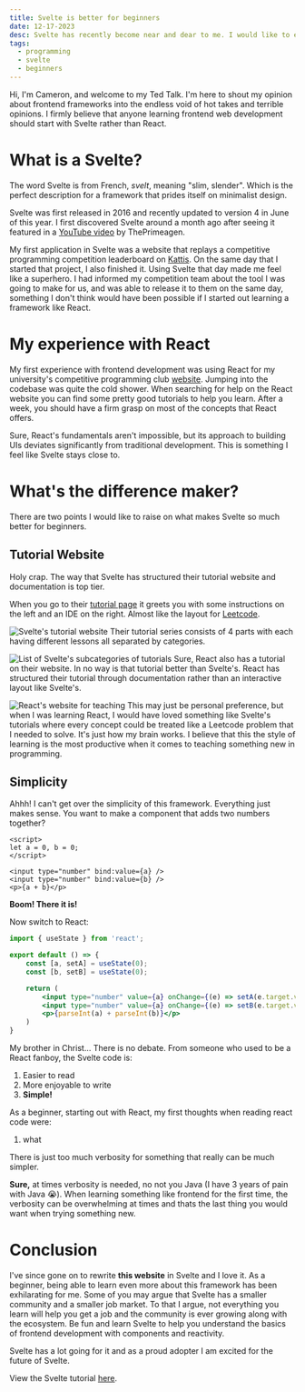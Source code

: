 ```yaml
---
title: Svelte is better for beginners
date: 12-17-2023
desc: Svelte has recently become near and dear to me. I would like to explain the hype around this frontend framework and why it makes sense
tags:
  - programming
  - svelte
  - beginners
---
```

Hi, I'm Cameron, and welcome to my Ted Talk. I'm here to shout my opinion about frontend frameworks into the endless void of hot takes and terrible opinions. I firmly believe that anyone learning frontend web development should start with Svelte rather than React.

# What is a Svelte?
The word Svelte is from French, *svelt*, meaning "slim, slender". Which is the perfect description for a framework that prides itself on minimalist design.

Svelte was first released in 2016 and recently updated to version 4 in June of this year. I first discovered Svelte around a month ago after seeing it featured in a [YouTube video](https://www.youtube.com/watch?v=bh-e700IlmQ) by ThePrimeagen.

My first application in Svelte was a website that replays a competitive programming competition leaderboard on [Kattis](https://open.kattis.com). On the same day that I started that project, I also finished it. Using Svelte that day made me feel like a superhero. I had informed my competition team about the tool I was going to make for us, and was able to release it to them on the same day, something I don't think would have been possible if I started out learning a framework like React.

# My experience with React
My first experience with frontend development was using React for my university's competitive programming club [website](https://lucpc.org). Jumping into the codebase was quite the cold shower. When searching for help on the React website you can find some pretty good tutorials to help you learn. After a week, you should have a firm grasp on most of the concepts that React offers.

Sure, React's fundamentals aren't impossible, but its approach to building UIs deviates significantly from traditional development. This is something I feel like Svelte stays close to.

# What's the difference maker?
There are two points I would like to raise on what makes Svelte so much better for beginners.
## Tutorial Website
Holy crap. The way that Svelte has structured their tutorial website and documentation is top tier.

When you go to their [tutorial page](https://learn.svelte.dev) it greets you with some instructions on the left and an IDE on the right. Almost like the layout for [Leetcode](https://leetcode.com).

![Svelte's tutorial website](https://s6.imgcdn.dev/VXRqK.png)
Their tutorial series consists of 4 parts with each having different lessons all separated by categories.

![List of Svelte's subcategories of tutorials](https://s6.imgcdn.dev/VXfuo.png)
Sure, React also has a tutorial on their website. In no way is that tutorial better than Svelte's. React has structured their tutorial through documentation rather than an interactive layout like Svelte's.

![React's website for teaching](https://s6.imgcdn.dev/VXt1O.png)
This may just be personal preference, but when I was learning React, I would have loved something like Svelte's tutorials where every concept could be treated like a Leetcode problem that I needed to solve. It's just how my brain works. I believe that this the style of learning is the most productive when it comes to teaching something new in programming.

## Simplicity
Ahhh! I can't get over the simplicity of this framework. Everything just makes sense. You want to make a component that adds two numbers together?

```svelte
<script>
let a = 0, b = 0;
</script>

<input type="number" bind:value={a} />
<input type="number" bind:value={b} />
<p>{a + b}</p>
```
**Boom! There it is!**

Now switch to React:

```jsx
import { useState } from 'react';

export default () => {
	const [a, setA] = useState(0);
	const [b, setB] = useState(0);

	return (
		<input type="number" value={a} onChange={(e) => setA(e.target.value)} />
		<input type="number" value={a} onChange={(e) => setB(e.target.value)} />
		<p>{parseInt(a) + parseInt(b)}</p>
	)
}
```
My brother in Christ... There is no debate. From someone who used to be a React fanboy, the Svelte code is:
1. Easier to read
2. More enjoyable to write
3. **Simple!**

As a beginner, starting out with React, my first thoughts when reading react code were:
1. what

There is just too much verbosity for something that really can be much simpler.

**Sure,** at times verbosity is needed, no not you Java (I have 3 years of pain with Java 😭). When learning something like frontend for the first time, the verbosity can be overwhelming at times and thats the last thing you would want when trying something new.

# Conclusion
I've since gone on to rewrite **this website** in Svelte and I love it. As a beginner, being able to learn even more about this framework has been exhilarating for me. Some of you may argue that Svelte has a smaller community and a smaller job market. To that I argue, not everything you learn will help you get a job and the community is ever growing along with the ecosystem. Be fun and learn Svelte to help you understand the basics of frontend development with components and reactivity.

Svelte has a lot going for it and as a proud adopter I am excited for the future of Svelte.

View the Svelte tutorial [here](https://learn.svelte.dev).